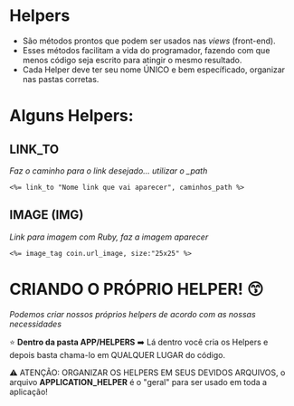# Helpers
+ São métodos prontos que podem ser usados nas *views* (front-end). 
+ Esses métodos facilitam a vida do programador, fazendo com que menos código seja escrito para atingir o mesmo resultado.
+ Cada Helper deve ter seu nome ÚNICO e bem específicado, organizar nas pastas corretas.

# Alguns Helpers:

## LINK_TO
*Faz o caminho para o link desejado... utilizar o _path*
~~~
<%= link_to "Nome link que vai aparecer", caminhos_path %>
~~~

## IMAGE (IMG)
*Link para imagem com Ruby, faz a imagem aparecer*
~~~
<%= image_tag coin.url_image, size:"25x25" %> 
~~~

# CRIANDO O PRÓPRIO HELPER! 😙
*Podemos criar nossos próprios helpers de acordo com as nossas necessidades*

⭐ **Dentro da pasta APP/HELPERS**
➡️ Lá dentro você cria os Helpers e depois basta chama-lo em QUALQUER LUGAR do código.

⚠️ ATENÇÃO: ORGANIZAR OS HELPERS EM SEUS DEVIDOS ARQUIVOS, o arquivo **APPLICATION_HELPER** é o "geral" para ser usado em toda a aplicação! 

